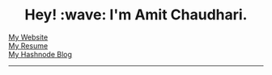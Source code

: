 <h1 align="center">Hey! :wave: I'm Amit Chaudhari.</h1>

<p align="left">
<a href="https://amyth.dev">My Website</a> <br>
<a href="https://amyth.dev/resume.pdf">My Resume</a> <br>
<a href="https://blog.amyth.dev">My Hashnode Blog</a> <br>
</p>

---
<p align="right">
  <a href="https://twitter.com/amyth_dev">
  <img src="https://img.shields.io/badge/Twitter-1DA1F2?style=for-the-badge&amp;logo=twitter&amp;logoColor=white" alt=""></a>
  <a href="https://www.linkedin.com/in/amyth-dev/">
  <img src="https://img.shields.io/badge/LinkedIn-0077B5?style=for-the-badge&amp;logo=linkedin&amp;logoColor=white" alt=""></a>

</p>
